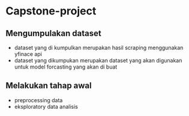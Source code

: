 # Capstone-project

## Mengumpulakan dataset
- dataset yang di kumpulkan merupakan hasil scraping menggunakan yfinace api
- dataset yang dikumpukan merupakan dataset yang akan digunakan untuk model forcasting yang akan di buat

## Melakukan tahap awal
- preprocessing data
- eksploratory data analisis
